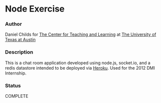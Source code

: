 <h1>Node Exercise</h1>
<h3>Author</h3>
Daniel Childs for <a href="http://ctl.utexas.edu/" target="_blank">The Center for Teaching and Learning</a> at <a href="http://www.utexas.edu/" target="_blank">The University of Texas at Austin</a>

<h3>Description</h3>
This is a chat room application developed using node.js, socket.io, and a redis datastore intended to be deployed via <a href="http://heroku.com" target="_blank">Heroku</a>. Used for the 2012 DMI Internship.

<h3>Status</h3>
COMPLETE
